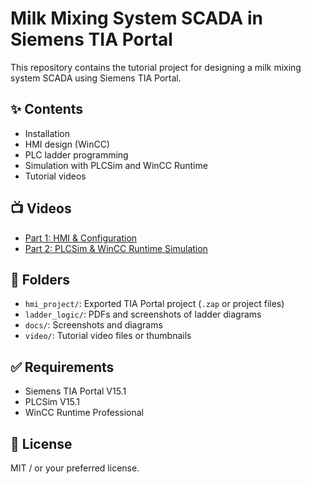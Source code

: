 # Milk Mixing System SCADA in Siemens TIA Portal

This repository contains the tutorial project for designing a milk mixing system SCADA using Siemens TIA Portal.

## ✨ Contents
- Installation
- HMI design (WinCC)
- PLC ladder programming
- Simulation with PLCSim and WinCC Runtime
- Tutorial videos

## 📺 Videos
- [Part 1: HMI & Configuration](https://youtu.be/_ahem3RmbC8)
- [Part 2: PLCSim & WinCC Runtime Simulation](https://youtu.be/RSLSA9ebbg8)

## 📂 Folders
- `hmi_project/`: Exported TIA Portal project (`.zap` or project files)
- `ladder_logic/`: PDFs and screenshots of ladder diagrams
- `docs/`: Screenshots and diagrams
- `video/`: Tutorial video files or thumbnails

## ✅ Requirements
- Siemens TIA Portal V15.1
- PLCSim V15.1
- WinCC Runtime Professional

## 📜 License
MIT / or your preferred license.
